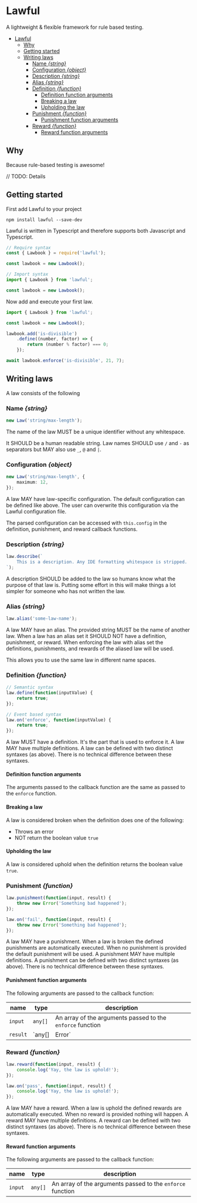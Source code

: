 # Lawful

A lightweight & flexible framework for rule based testing.

- [Lawful](#lawful)
  - [Why](#why)
  - [Getting started](#getting-started)
  - [Writing laws](#writing-laws)
    - [Name _{string}_](#name-string)
    - [Configuration _{object}_](#configuration-object)
    - [Description _{string}_](#description-string)
    - [Alias _{string}_](#alias-string)
    - [Definition _{function}_](#definition-function)
      - [Definition function arguments](#definition-function-arguments)
      - [Breaking a law](#breaking-a-law)
      - [Upholding the law](#upholding-the-law)
    - [Punishment _{function}_](#punishment-function)
      - [Punishment function arguments](#punishment-function-arguments)
    - [Reward _{function}_](#reward-function)
      - [Reward function arguments](#reward-function-arguments)

## Why

Because rule-based testing is awesome!

// TODO: Details

## Getting started

First add Lawful to your project

```shell
npm install lawful --save-dev
```

Lawful is written in Typescript and therefore supports both Javascript and Typescript.

```javascript
// Require syntax
const { Lawbook } = require('lawful');

const lawbook = new Lawbook();
```

```javascript
// Import syntax
import { Lawbook } from 'lawful';

const lawbook = new Lawbook();
```

Now add and execute your first law.

```javascript
import { Lawbook } from 'lawful';

const lawbook = new Lawbook();

lawbook.add('is-divisible')
    .define((number, factor) => {
        return (number % factor) === 0;
    });

await lawbook.enforce('is-divisible', 21, 7);
```

## Writing laws

A law consists of the following

### Name _{string}_

```typescript
new Law('string/max-length');
```

The name of the law MUST be a unique identifier without any whitespace.

It SHOULD be a human readable string. Law names SHOULD use `/` and `-` as separators but MAY also use `_`, `@` and `|`.

### Configuration _{object}_

```typescript
new Law('string/max-length', {
    maximum: 12,
});
```

A law MAY have law-specific configuration. The default configuration can be defined like above. The user can overwrite this configuration via the Lawful configuration file.

The parsed configuration can be accessed with `this.config` in the definition, punishment, and reward callback functions.

### Description _{string}_

```typescript
law.describe(`
    This is a description. Any IDE formatting whitespace is stripped.
`);
```

A description SHOULD be added to the law so humans know what the purpose of that law is. Putting some effort in this will make things a lot simpler for someone who has not written the law.

### Alias _{string}_

```typescript
law.alias('some-law-name');
```

A law MAY have an alias. The provided string MUST be the name of another law. When a law has an alias set it SHOULD NOT have a definition, punishment, or reward. When enforcing the law with alias set the definitions, punishments, and rewards of the aliased law will be used.

This allows you to use the same law in different name spaces.

### Definition _{function}_

```typescript
// Semantic syntax
law.define(function(inputValue) {
    return true;
});
```

```typescript
// Event based syntax
law.on('enforce', function(inputValue) {
    return true;
});
```

A law MUST have a definition. It's the part that is used to enforce it. A law MAY have multiple definitions. A law can be defined with two distinct syntaxes (as above). There is no technical difference between these syntaxes.

#### Definition function arguments

The arguments passed to the callback function are the same as passed to the `enforce` function.

#### Breaking a law

A law is considered broken when the definition does one of the following:

- Throws an error
- NOT return the boolean value `true`

#### Upholding the law

A law is considered uphold when the definition returns the boolean value `true`.

### Punishment _{function}_

```typescript
law.punishment(function(input, result) {
    throw new Error('Something bad happened');
});
```

```typescript
law.on('fail', function(input, result) {
    throw new Error('Something bad happened');
});
```

A law MAY have a punishment. When a law is broken the defined punishments are automatically executed. When no punishment is provided the default punishment will be used. A punishment MAY have multiple definitions. A punishment can be defined with two distinct syntaxes (as above). There is no technical difference between these syntaxes.

#### Punishment function arguments

The following arguments are passed to the callback function:

| name | type | description|
|---------|---------|----------------|
| `input` | `any[]` | An array of the arguments passed to the `enforce` function |
| `result` | `any[] | Error` | An array containing the results of all `define` functions **or** a thrown error |

### Reward _{function}_

```typescript
law.reward(function(input, result) {
    console.log('Yay, the law is uphold!');
});
```

```typescript
law.on('pass', function(input, result) {
    console.log('Yay, the law is uphold!');
});
```

A law MAY have a reward. When a law is uphold the defined rewards are automatically executed. When no reward is provided nothing will happen. A reward MAY have multiple definitions. A reward can be defined with two distinct syntaxes (as above). There is no technical difference between these syntaxes.

#### Reward function arguments

The following arguments are passed to the callback function:

| name | type | description|
|---------|---------|----------------|
| `input` | `any[]` | An array of the arguments passed to the `enforce` function |
